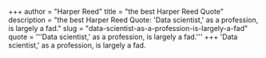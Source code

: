 +++
author = "Harper Reed"
title = "the best Harper Reed Quote"
description = "the best Harper Reed Quote: 'Data scientist,' as a profession, is largely a fad."
slug = "data-scientist-as-a-profession-is-largely-a-fad"
quote = '''Data scientist,' as a profession, is largely a fad.'''
+++
'Data scientist,' as a profession, is largely a fad.
